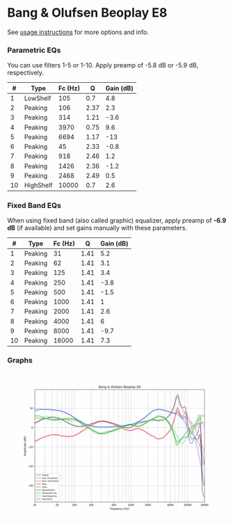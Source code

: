 # Bang & Olufsen Beoplay E8
See [usage instructions](https://github.com/jaakkopasanen/AutoEq#usage) for more options and info.

### Parametric EQs
You can use filters 1-5 or 1-10. Apply preamp of -5.8 dB or -5.9 dB, respectively.

|   # | Type      |   Fc (Hz) |    Q |   Gain (dB) |
|-----|-----------|-----------|------|-------------|
|   1 | LowShelf  |       105 | 0.7  |         4.8 |
|   2 | Peaking   |       106 | 2.37 |         2.3 |
|   3 | Peaking   |       314 | 1.21 |        -3.6 |
|   4 | Peaking   |      3970 | 0.75 |         9.6 |
|   5 | Peaking   |      6694 | 1.17 |       -13   |
|   6 | Peaking   |        45 | 2.33 |        -0.8 |
|   7 | Peaking   |       918 | 2.46 |         1.2 |
|   8 | Peaking   |      1426 | 2.36 |        -1.2 |
|   9 | Peaking   |      2468 | 2.49 |         0.5 |
|  10 | HighShelf |     10000 | 0.7  |         2.6 |

### Fixed Band EQs
When using fixed band (also called graphic) equalizer, apply preamp of **-6.9 dB** (if available) and set gains manually with these parameters.

|   # | Type    |   Fc (Hz) |    Q |   Gain (dB) |
|-----|---------|-----------|------|-------------|
|   1 | Peaking |        31 | 1.41 |         5.2 |
|   2 | Peaking |        62 | 1.41 |         3.1 |
|   3 | Peaking |       125 | 1.41 |         3.4 |
|   4 | Peaking |       250 | 1.41 |        -3.8 |
|   5 | Peaking |       500 | 1.41 |        -1.5 |
|   6 | Peaking |      1000 | 1.41 |         1   |
|   7 | Peaking |      2000 | 1.41 |         2.6 |
|   8 | Peaking |      4000 | 1.41 |         6   |
|   9 | Peaking |      8000 | 1.41 |        -9.7 |
|  10 | Peaking |     16000 | 1.41 |         7.3 |

### Graphs
![](./Bang%20&%20Olufsen%20Beoplay%20E8.png)
